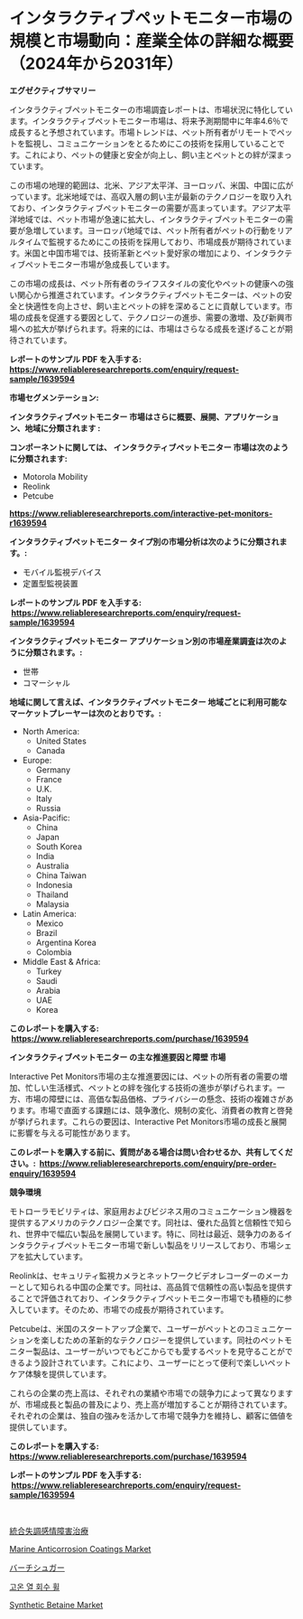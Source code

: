 <p><h1>インタラクティブペットモニター市場の規模と市場動向：産業全体の詳細な概要（2024年から2031年）</h1></p><p><strong>エグゼクティブサマリー</strong></p>
<p><p>インタラクティブペットモニターの市場調査レポートは、市場状況に特化しています。インタラクティブペットモニター市場は、将来予測期間中に年率4.6％で成長すると予想されています。市場トレンドは、ペット所有者がリモートでペットを監視し、コミュニケーションをとるためにこの技術を採用していることです。これにより、ペットの健康と安全が向上し、飼い主とペットとの絆が深まっています。</p><p>この市場の地理的範囲は、北米、アジア太平洋、ヨーロッパ、米国、中国に広がっています。北米地域では、高収入層の飼い主が最新のテクノロジーを取り入れており、インタラクティブペットモニターの需要が高まっています。アジア太平洋地域では、ペット市場が急速に拡大し、インタラクティブペットモニターの需要が急増しています。ヨーロッパ地域では、ペット所有者がペットの行動をリアルタイムで監視するためにこの技術を採用しており、市場成長が期待されています。米国と中国市場では、技術革新とペット愛好家の増加により、インタラクティブペットモニター市場が急成長しています。</p><p>この市場の成長は、ペット所有者のライフスタイルの変化やペットの健康への強い関心から推進されています。インタラクティブペットモニターは、ペットの安全と快適性を向上させ、飼い主とペットの絆を深めることに貢献しています。市場の成長を促進する要因として、テクノロジーの進歩、需要の激増、及び新興市場への拡大が挙げられます。将来的には、市場はさらなる成長を遂げることが期待されています。</p></p>
<p><strong>レポートのサンプル PDF を入手する: <a href="https://www.reliableresearchreports.com/enquiry/request-sample/1639594">https://www.reliableresearchreports.com/enquiry/request-sample/1639594</a></strong></p>
<p><strong>市場セグメンテーション:</strong></p>
<p><strong> インタラクティブペットモニター 市場はさらに概要、展開、アプリケーション、地域に分類されます :</strong></p>
<p><strong>コンポーネントに関しては、 インタラクティブペットモニター 市場は次のように分類されます: &nbsp;</strong></p>
<p><ul><li>Motorola Mobility</li><li>Reolink</li><li>Petcube</li></ul></p>
<p><strong><a href="https://www.reliableresearchreports.com/interactive-pet-monitors-r1639594">https://www.reliableresearchreports.com/interactive-pet-monitors-r1639594</a></strong></p>
<p><strong> インタラクティブペットモニター タイプ別の市場分析は次のように分類されます。:</strong></p>
<p><ul><li>モバイル監視デバイス</li><li>定置型監視装置</li></ul></p>
<p><strong>レポートのサンプル PDF を入手する: &nbsp;<a href="https://www.reliableresearchreports.com/enquiry/request-sample/1639594">https://www.reliableresearchreports.com/enquiry/request-sample/1639594</a></strong></p>
<p><strong> インタラクティブペットモニター アプリケーション別の市場産業調査は次のように分類されます。:</strong></p>
<p><ul><li>世帯</li><li>コマーシャル</li></ul></p>
<p><strong>地域に関して言えば、インタラクティブペットモニター 地域ごとに利用可能なマーケットプレーヤーは次のとおりです。:</strong></p>
<p><ul>
    <li>
        North America:
        <ul>
            <li>United States</li>
            <li>Canada</li>
        </ul>
    </li>
    <li>
        Europe:
        <ul>
            <li>Germany</li>
            <li>France</li>
            <li>U.K.</li>
            <li>Italy</li>
            <li>Russia</li>
        </ul>
    </li>
    <li>
        Asia-Pacific:
        <ul>
            <li>China</li>
            <li>Japan</li>
            <li>South Korea</li>
            <li>India</li>
            <li>Australia</li>
            <li>China Taiwan</li>
            <li>Indonesia</li>
            <li>Thailand</li>
            <li>Malaysia</li>
        </ul>
    </li>
    <li>
        Latin America:
        <ul>
            <li>Mexico</li>
            <li>Brazil</li>
            <li>Argentina Korea</li>
            <li>Colombia</li>
        </ul>
    </li>
    <li>
        Middle East & Africa:
        <ul>
            <li>Turkey</li>
            <li>Saudi</li>
            <li>Arabia</li>
            <li>UAE</li>
            <li>Korea</li>
        </ul>
    </li>
    </ul></p>
<p><strong>このレポートを購入する: &nbsp;<a href="https://www.reliableresearchreports.com/purchase/1639594">https://www.reliableresearchreports.com/purchase/1639594</a></strong></p>
<p><strong>インタラクティブペットモニター の主な推進要因と障壁 市場</strong></p>
<p><p>Interactive Pet Monitors市場の主な推進要因には、ペットの所有者の需要の増加、忙しい生活様式、ペットとの絆を強化する技術の進歩が挙げられます。一方、市場の障壁には、高価な製品価格、プライバシーの懸念、技術の複雑さがあります。市場で直面する課題には、競争激化、規制の変化、消費者の教育と啓発が挙げられます。これらの要因は、Interactive Pet Monitors市場の成長と展開に影響を与える可能性があります。</p></p>
<p><strong>このレポートを購入する前に、質問がある場合は問い合わせるか、共有してください。:&nbsp; <a href="https://www.reliableresearchreports.com/enquiry/pre-order-enquiry/1639594">https://www.reliableresearchreports.com/enquiry/pre-order-enquiry/1639594</a></strong></p>
<p><strong>競争環境</strong></p>
<p><p>モトローラモビリティは、家庭用およびビジネス用のコミュニケーション機器を提供するアメリカのテクノロジー企業です。同社は、優れた品質と信頼性で知られ、世界中で幅広い製品を展開しています。特に、同社は最近、競争力のあるインタラクティブペットモニター市場で新しい製品をリリースしており、市場シェアを拡大しています。</p><p>Reolinkは、セキュリティ監視カメラとネットワークビデオレコーダーのメーカーとして知られる中国の企業です。同社は、高品質で信頼性の高い製品を提供することで評価されており、インタラクティブペットモニター市場でも積極的に参入しています。そのため、市場での成長が期待されています。</p><p>Petcubeは、米国のスタートアップ企業で、ユーザーがペットとのコミュニケーションを楽しむための革新的なテクノロジーを提供しています。同社のペットモニター製品は、ユーザーがいつでもどこからでも愛するペットを見守ることができるよう設計されています。これにより、ユーザーにとって便利で楽しいペットケア体験を提供しています。</p><p>これらの企業の売上高は、それぞれの業績や市場での競争力によって異なりますが、市場成長と製品の普及により、売上高が増加することが期待されています。それぞれの企業は、独自の強みを活かして市場で競争力を維持し、顧客に価値を提供しています。</p></p>
<p><strong>このレポートを購入する: &nbsp; <a href="https://www.reliableresearchreports.com/purchase/1639594">https://www.reliableresearchreports.com/purchase/1639594</a></strong></p>
<p><strong>レポートのサンプル PDF を入手する: &nbsp;<a href="https://www.reliableresearchreports.com/enquiry/request-sample/1639594">https://www.reliableresearchreports.com/enquiry/request-sample/1639594</a></strong><strong></strong></p>
<p>&nbsp;</p>
<p><p><a href="https://github.com/mohamedbakry57/Market-Research-Report-List-4/blob/main/387277584075.md">統合失調感情障害治療</a></p><p><a href="https://github.com/marthawweekle/Market-Research-Report-List-1/blob/main/marine-anticorrosion-coatings-market.md">Marine Anticorrosion Coatings Market</a></p><p><a href="https://medium.com/@demarcuskuhlman/%E6%A8%BA%E7%B3%96%E5%B8%82%E5%A0%B4%E5%B1%95%E6%9C%9B-%E7%94%A3%E6%A5%AD%E6%A6%82%E8%A6%81%E3%81%A8%E4%BA%88%E6%B8%AC-2024%E5%B9%B4%E3%81%8B%E3%82%892031%E5%B9%B4%E3%81%BE%E3%81%A7-9d5fe3eac06c">バーチシュガー</a></p><p><a href="https://medium.com/@carmellalang1/%EA%B3%A0%EC%98%A8-%EC%97%B4-%ED%9A%8C%EC%88%98-%ED%9C%A0-%EC%8B%9C%EC%9E%A5-%EB%B6%84%EC%84%9D-%EA%B8%80%EB%A1%9C%EB%B2%8C-%EC%82%B0%EC%97%85-%EC%A0%84%EB%A7%9D-%EB%B0%8F-%EC%98%88%EC%B8%A1-2024%EB%85%84%EB%B6%80%ED%84%B0-2031%EB%85%84%EA%B9%8C%EC%A7%80-8d3f850eb822">고온 열 회수 휠</a></p><p><a href="https://github.com/SheilaBruen2023/Market-Research-Report-List-1/blob/main/synthetic-betaine-market.md">Synthetic Betaine Market</a></p></p>
